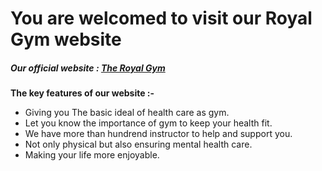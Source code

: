 # You are welcomed to visit our Royal Gym website

##### Our official website : [The Royal Gym](https://www.google.com/)

**The key features of our website :-**

- Giving you The basic ideal of health care as gym.
- Let you know the importance of gym to keep your health fit.
- We have more than hundrend instructor to help and support you.
- Not only physical but also ensuring mental health care.
- Making your life more enjoyable.
